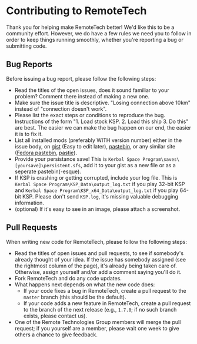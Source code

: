 Contributing to RemoteTech
===========

Thank you for helping make RemoteTech better! We'd like this to be a community effort. However, we do have a few rules we need you to follow in order to keep things running smoothly, whether you're reporting a bug or submitting code.

Bug Reports
-----------

Before issuing a bug report, please follow the following steps:
* Read the titles of the open issues, does it sound familiar to your problem? Comment there instead of making a new one.
* Make sure the issue title is descriptive. "Losing connection above 10km" instead of "connection doesn't work".
* Please list the exact steps or conditions to reproduce the bug. Instructions of the form "1. Load stock KSP. 2. Load this ship 3. Do this" are best. The easier we can make the bug happen on our end, the easier it is to fix it.
* List all installed mods (preferably WITH version number) either in the issue body, on [gist](https://gist.github.com/) (Easy to edit later), [pastebin](http://pastebin.com/), or any similar site ([Fedora pastebin](http://fpaste.org),  [pastie](http://pastie.org/)).
* Provide your persistance save! This is ```Kerbal Space Program\saves\[yoursave]\persistent.sfs```, add it to your gist as a new file or as a seperate pastebin(-esque).
* If KSP is crashing or getting corrupted, include your log file. This is ```Kerbal Space Program\KSP_Data\output_log.txt``` if you play 32-bit KSP and ```Kerbal Space Program\KSP_x64_Data\output_log.txt``` if you play 64-bit KSP. Please don't send ```KSP.log```, it's missing valuable debugging information.
* (optional) If it's easy to see in an image, please attach a screenshot.

Pull Requests
-----------

When writing new code for RemoteTech, please follow the following steps:
* Read the titles of open issues and pull requests, to see if somebody's already thought of your idea. If the issue has somebody assigned (see the rightmost column of the page), it's already being taken care of. Otherwise, assign yourself and/or add a comment saying you'll do it.
* Fork RemoteTech and do any code updates.
* What happens next depends on what the new code does:
    - If your code fixes a bug in RemoteTech, create a pull request to the `master` branch (this should be the default).
    - If your code adds a new feature in RemoteTech, create a pull request to the branch of the next release (e.g., `1.7.0`; if no such branch exists, please contact us).
* One of the Remote Technologies Group members will merge the pull request; if you yourself are a member, please wait one week to give others a chance to give feedback.
